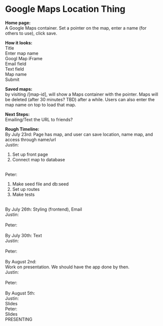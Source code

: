 Google Maps Location Thing
============

<strong>Home page:</strong><br>
 A Google Maps container.  Set a pointer on the map, enter a name (for others to use), click save.<br>

<strong>How it looks:</strong><br>
Title<br>
Enter map name<br>
Googl Map iFrame<br>
Email field<br>
Text field<br>
Map name<br>
Submit<br>

<strong>Saved maps:</strong><br> by visiting /[map-id], will show a Maps container with the pointer.  Maps will be deleted (after 30 minutes?  TBD) after a while. Users can also enter the map name on top to load that map.<br>

<strong>Next Steps:</strong><br>
Emailing/Text the URL to friends?<br>

<strong>Rough Timeline:</strong><br>
By July 23rd: Page has map, and user can save location, name map, and access through name/url<br>
Justin:<br>
<ol>
  <li>Set up front page</li>
  <li>Connect map to database</li>
</ol>
<br>
Peter:<br>
<ol>
  <li>Make seed file and db:seed</li>
  <li>Set up routes</li>
  <li>Make tests</li>
</ol>
<br>
By July 26th: Styling (frontend), Email<br>
Justin:<br>

<br>
Peter:<br>

<br>
By July 30th: Text<br>
Justin:<br>

<br>
Peter:<br>

<br>
By August 2nd:<br>
Work on presentation. We should have the app done by then.<br>
Justin:<br>

<br>
Peter:<br>

<br>
By August 5th:<br>
Justin:<br>
Slides
<br>
Peter:<br>
Slides
<br>
PRESENTING